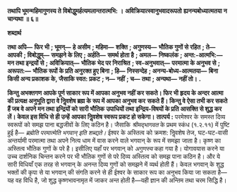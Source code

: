 **तथापि भूमन्महिमागुणस्य ते** **विबोद्धुमर्हत्यमलान्तरात्मभि: ।** **अविक्रियात्स्वानुभवादरूपतो** **ह्यनन्यबोध्यात्मतया न चान्यथा ॥ ६॥** 

**शब्दार्थ** 

**तथा अपि—** **फिर भी** **; भूमन्—** **हे असीम** **; महिमा—** **शक्ति** **; अगुणस्य—** **भौतिक गुणों से रहित** **; ते—** **आपकी** **; विबोद्धुम्—** **समझने के लिए** **; अर्हति—** **समर्थ होता है** **; अमल—** **निष्कलंक** **; अन्त:-आत्मभि:—** **मन तथा इन्द्रयों से** **; अविक्रियात्—** **भौतिक** **भेद पर निराश्रित** **; स्व-अनुभवात्—** **परमात्मा के अनुभव से** **; अरूपत:—** **भौतिक रूपों के प्रति अनुरक्त हुए बिना** **; हि—** **निस्सन्देह** **; अनन्य-बोध्य-आत्मतया—** **बिना किसी अन्य प्रकाशक के, जैसाकि स्वत: प्रकट** **; न—** **नहीं** **; च—** **तथा** **; अन्यथा—** **नहीं तो।** **.** 

**किन्तु अभक्तगण आपके पूर्ण साकार रूप में आपका अनुभव नहीं कर सकते। फिर भी** **हृदय के अन्दर आत्मा की प्रत्यक्ष अनुभूति द्वारा वे निॢवशेष ब्रह्म के रूप में आपका अनुभव कर** **सकते हैं। किन्तु वे ऐसा तभी कर सकते हैं जब वे अपने मन तथा इन्द्रियों को सारी भौतिक** **उपाधियों तथा इन्द्रिय-विषयों के प्रति आसक्ति से शुद्ध कर लें। केवल इस विधि से ही उन्हें** **आपका निॢवशेष स्वरूप प्रकट हो सकेगा।** **तात्पर्य :** परमेश्वर के समस्त दिव्य स्वरूपों को समझ पाना बद्धजीवों के लिए कठिन है। जैसाकि *श्रीमद्भागवत* के प्रथम स्कंध (१.२.११) में पुष्टि हुई है— *ब्रह्मेति परमात्मेति भगवान् इति शब्द्यते।* ईश्वर के अस्तित्व को क्रमश: निॢवशेष तेज, घट-घट-वासी अन्तर्यामी परमात्मा तथा अपने नित्य धाम में वास करने वाले भगवान् के रूप में समझा जाता है। कृष्ण का अस्तित्व भौतिक गुणों के परे है। इसीलिए यहाँ पर भगवान् को *अगुणस्य* कहा गया है। योगावयास करने या उच्च दार्शनिक चिन्तन करने पर भी भौतिक गुणों से परे दिव्य अस्तित्व को समझ पाना कठिन है। और ये सारी विधियाँ एक तरह से भगवान् के अनन्त दिव्य गुणों को समझने में व्यर्थ होती हैं। केवल भगवान् के शुद्ध भक्तों की कृपा से या भगवान् की संगति करने से ही ईश्वर के साकार रूप का अनुभव किया जा सकता है—यह वह विधि है, जो शुद्ध कृष्णभावनामृत में जाकर अन्त होती है—यही ज्ञान की अन्तिम तथा चरम सिद्धि है।  